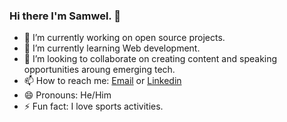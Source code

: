 ### Hi there I'm Samwel. 👋

- 🔭 I’m currently working on open source projects.
- 🌱 I’m currently learning Web development.
- 👯 I’m looking to collaborate on creating content and speaking opportunities aroung emerging tech.
- 📫 How to reach me: [Email](samwelchegeh09@gmail.com) or [Linkedin](https://www.linkedin.com/in/samwel-chege-b069b618b?lipi=urn%3Ali%3Apage%3Ad_flagship3_profile_view_base_contact_details%3Bxl5h%2BFSySoGbi2rrTLdjeQ%3D%3D)
- 😄 Pronouns: He/Him
- ⚡ Fun fact: I love sports activities.
 
